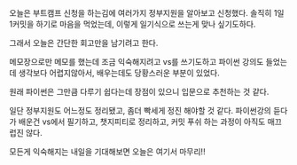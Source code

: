 오늘은 부트캠프 신청을 하는김에 여러가지 정부지원을 알아보고 신청했다.
솔직히 1일 1커밋을 하기로 마음을 먹었는데, 이렇게 일기식으로 쓰는게 맞나 싶기도하다.

그래서 오늘은 간단한 회고만을 남기려고 한다.

메모장으로만 메모를 했는데 조금 익숙해지려고 vs를 쓰기도하고 파이썬 강의도 들었는데 생각보다 어렵지않아서, 배우는데도 당황스러운 부분이 있었다.

원래 파이썬은 그만큼 다루기 쉽다는데 장점이 있으니 입문으로 추천하는 것 같다.

일단 정부지원도 어느정도 정리됐고, 좀더 빡세게 정진 해야할 것 같다.
파이썬강의 듣다가 배운건 vs에서 필기하고, 챗지피티로 정리하고, 커밋 푸쉬 하는 과정이 아직도 매끄럽진 않다.

모든게 익숙해지는 내일을 기대해보면 오늘은 여기서 마무리!!